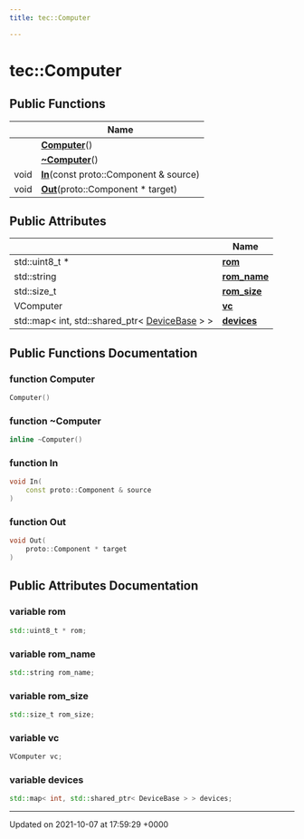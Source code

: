 ```yaml
---
title: tec::Computer

---
```


# tec::Computer





## Public Functions

|                | Name           |
| -------------- | -------------- |
| | **[Computer](/engine/Classes/structtec_1_1_computer/#function-computer)**() |
| | **[~Computer](/engine/Classes/structtec_1_1_computer/#function-~computer)**() |
| void | **[In](/engine/Classes/structtec_1_1_computer/#function-in)**(const proto::Component & source) |
| void | **[Out](/engine/Classes/structtec_1_1_computer/#function-out)**(proto::Component * target) |

## Public Attributes

|                | Name           |
| -------------- | -------------- |
| std::uint8_t * | **[rom](/engine/Classes/structtec_1_1_computer/#variable-rom)**  |
| std::string | **[rom_name](/engine/Classes/structtec_1_1_computer/#variable-rom-name)**  |
| std::size_t | **[rom_size](/engine/Classes/structtec_1_1_computer/#variable-rom-size)**  |
| VComputer | **[vc](/engine/Classes/structtec_1_1_computer/#variable-vc)**  |
| std::map< int, std::shared_ptr< [DeviceBase](/engine/Classes/structtec_1_1_device_base/) > > | **[devices](/engine/Classes/structtec_1_1_computer/#variable-devices)**  |

## Public Functions Documentation

### function Computer

```cpp
Computer()
```


### function ~Computer

```cpp
inline ~Computer()
```


### function In

```cpp
void In(
    const proto::Component & source
)
```


### function Out

```cpp
void Out(
    proto::Component * target
)
```


## Public Attributes Documentation

### variable rom

```cpp
std::uint8_t * rom;
```


### variable rom_name

```cpp
std::string rom_name;
```


### variable rom_size

```cpp
std::size_t rom_size;
```


### variable vc

```cpp
VComputer vc;
```


### variable devices

```cpp
std::map< int, std::shared_ptr< DeviceBase > > devices;
```


-------------------------------

Updated on 2021-10-07 at 17:59:29 +0000